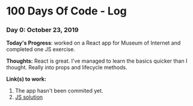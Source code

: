 # 100 Days Of Code - Log

### Day 0: October 23, 2019

**Today's Progress**: worked on a React app for Museum of Internet and completed one JS exercise. 

**Thoughts:** React is great. I've managed to learn the basics quicker than I thought. Really into props and lifecycle methods. 

**Link(s) to work:** 
1. The app hasn't been commited yet.
2. [JS solution](https://twitter.com/hexangel616/status/1187051056737308677)